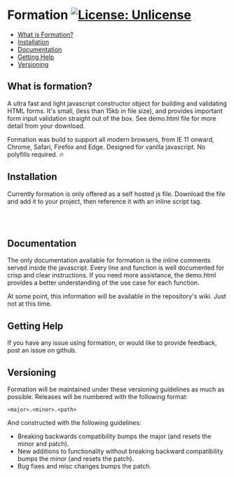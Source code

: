 # Formation [![License: Unlicense](https://img.shields.io/badge/license-Unlicense-blue.svg)](http://unlicense.org/)
* [What is Formation?](#what-is-formation)
* [Installation](#installation)
* [Documentation](#documentation)
* [Getting Help](#getting-help)
* [Versioning](#versioning)

## What is formation?
A ultra fast and light javascript constructor object for building and validating HTML forms. It's small, (less than 15kb in file size), and provides important form input validation straight out of the box. See demo.html file for more detail from your download.

Formation was build to support all modern browsers, from IE 11 onward, Chrome, Safari, Firefox and Edge. Designed for vanilla javascript. No polyfills required. :fire:

## Installation
Currently formation is only offered as a self hosted js file. Download the file and add it to your project, then reference it with an inline script tag.

<pre>
<script src="[path to file]/formation.js"></script>
</pre>

## Documentation
The only documentation available for formation is the inline comments served inside the javascript. Every line and function is well documented for crisp and clear instructions. If you need more assistance, the demo.html provides a better understanding of the use case for each function.

At some point, this information will be available in the repository's wiki. Just not at this time.

## Getting Help
If you have any issue using formation, or would like to provide feedback, post an issue on github.

## Versioning
Formation will be maintained under these versioning guidelines as much as possible. Releases will be numbered with the following format:

`<major>.<minor>.<path>`

And constructed with the following guidelines:
+ Breaking backwards compatibility bumps the major (and resets the minor and patch).
+ New additions to functionality without breaking backward compatibility bumps the minor (and resets the patch).
+ Bug fixes and misc changes bumps the patch.
